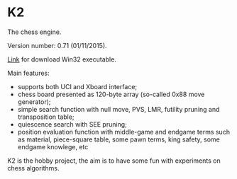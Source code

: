 K2
==

The chess engine.

Version number: 0.71 (01/11/2015).

[Link](https://yadi.sk/d/OcnaK2IbdtMKG) for download Win32 executable.

Main features:
- supports both UCI and Xboard interface;
- chess board presented as 120-byte array (so-called 0x88 move generator);
- simple search function with null move, PVS, LMR, futility pruning and transposition table;
- quiescence search with SEE pruning;
- position evaluation function with middle-game and endgame terms such as material,
  piece-square table, some pawn terms, king safety, some endgame knowlege, etc

K2 is the hobby project, the aim is to have some fun with experiments on chess algorithms.
